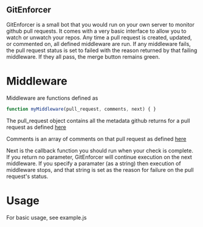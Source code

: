 GitEnforcer
-----------

GitEnforcer is a small bot that you would run on your own server to monitor github pull requests. It comes with a very basic interface to allow you to watch or unwatch your repos. Any time a pull request is created, updated, or commented on, all defined middleware are run. If any middleware fails, the pull request status is set to failed with the reason returned by that failing middleware. If they all pass, the merge button remains green.

Middleware
==========

Middleware are functions defined as

```javascript
function myMiddleware(pull_request, comments, next) { }
```

The pull_request object contains all the metadata github returns for a pull request as defined [here](http://developer.github.com/v3/pulls/#get-a-single-pull-request)

Comments is an array of comments on that pull request as defined [here](http://developer.github.com/v3/issues/comments/#list-comments-on-an-issue)

Next is the callback function you should run when your check is complete. If you return no parameter, GitEnforcer will continue execution on the next middleware. If you specify a paramater (as a string) then execution of middleware stops, and that string is set as the reason for failure on the pull request's status.

Usage
=====

For basic usage, see example.js
